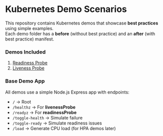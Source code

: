 # Kubernetes Demo Scenarios

This repository contains Kubernetes demos that showcase **best practices** using simple examples.  
Each demo folder has a **before** (without best practice) and an **after** (with best practice) manifest.

### Demos Included
1. [Readiness Probe](01-readiness-probe/README.md)
2. [Liveness Probe](02-liveness-probe/README.md)

### Base Demo App
All demos use a simple Node.js Express app with endpoints:
- `/` → Root
- `/healthz` → For **livenessProbe**
- `/readyz` → For **readinessProbe**
- `/toggle-health` → Simulate failure
- `/toggle-ready` → Simulate readiness issues
- `/load` → Generate CPU load (for HPA demos later)
